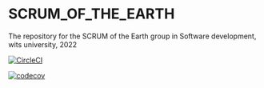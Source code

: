 # SCRUM_OF_THE_EARTH
The repository for the SCRUM of the Earth group in Software development, wits university, 2022


[![CircleCI](https://circleci.com/gh/CiaranOtter/SCRUM_OF_THE_EARTH/tree/main.svg?style=svg)](https://circleci.com/gh/CiaranOtter/SCRUM_OF_THE_EARTH/tree/main)

[![codecov](https://codecov.io/gh/CiaranOtter/SCRUM_OF_THE_EARTH/branch/main/graph/badge.svg?token=DLPYCW57ZE)](https://codecov.io/gh/CiaranOtter/SCRUM_OF_THE_EARTH)
